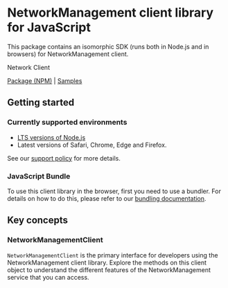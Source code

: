 # NetworkManagement client library for JavaScript

This package contains an isomorphic SDK (runs both in Node.js and in browsers) for NetworkManagement client.

Network Client

[Package (NPM)](https://www.npmjs.com/package/@msinternal/network-resource-manager) |
[Samples](https://github.com/Azure-Samples/azure-samples-js-management)

## Getting started

### Currently supported environments

- [LTS versions of Node.js](https://nodejs.org/about/releases/)
- Latest versions of Safari, Chrome, Edge and Firefox.

See our [support policy](https://github.com/Azure/azure-sdk-for-js/blob/main/SUPPORT.md) for more details.





### JavaScript Bundle
To use this client library in the browser, first you need to use a bundler. For details on how to do this, please refer to our [bundling documentation](https://aka.ms/AzureSDKBundling).

## Key concepts

### NetworkManagementClient

`NetworkManagementClient` is the primary interface for developers using the NetworkManagement client library. Explore the methods on this client object to understand the different features of the NetworkManagement service that you can access.

